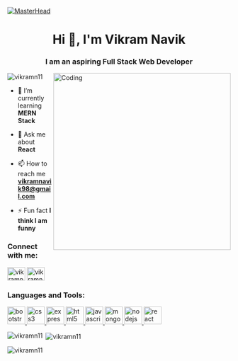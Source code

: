 [![MasterHead](https://trainings.internshala.com/cached_uploads/full-stack-web-development-specialization/banner_hero.png)](https://vikramn11.github.io)
<h1 align="center">Hi 👋, I'm Vikram Navik</h1>
<h3 align="center">I am an aspiring Full Stack Web Developer</h3>
<img width="400" align="right" src="https://media2.giphy.com/media/qgQUggAC3Pfv687qPC/giphy.gif" alt="Coding"  />

<p align="left"> <img src="https://komarev.com/ghpvc/?username=vikramn11&label=Profile%20views&color=0e75b6&style=flat" alt="vikramn11" /> </p>

- 🌱 I’m currently learning **MERN Stack**

- 💬 Ask me about **React**

- 📫 How to reach me **vikramnavik98@gmail.com**

- ⚡ Fun fact **I think I am funny**

<h3 align="left">Connect with me:</h3>
<p align="left">
<a href="https://linkedin.com/in/vikramnavik8983" target="blank"><img align="center" src="https://cdn.jsdelivr.net/gh/devicons/devicon/icons/linkedin/linkedin-original-wordmark.svg" alt="vikramnavik8983" height="30" width="40" /></a>
<a href="https://vikramn11.github.io/" target="blank"><img align="center" src="https://cdn-icons-png.flaticon.com/512/726/726056.png" alt="vikramnavik8983" height="30" width="40" /></a>
</p>

<h3 align="left">Languages and Tools:</h3>
<p align="left"> <a href="https://getbootstrap.com" target="_blank" rel="noreferrer"> <img src="https://cdn.jsdelivr.net/gh/devicons/devicon/icons/bootstrap/bootstrap-plain-wordmark.svg" alt="bootstrap" width="40" height="40"/> </a> <a href="https://www.w3schools.com/css/" target="_blank" rel="noreferrer"> <img src="https://cdn.jsdelivr.net/gh/devicons/devicon/icons/css3/css3-plain-wordmark.svg" alt="css3" width="40" height="40"/> </a> <a href="https://expressjs.com" target="_blank" rel="noreferrer"> <img src="https://cdn.jsdelivr.net/gh/devicons/devicon/icons/express/express-original-wordmark.svg" alt="express" width="40" height="40"/> </a> <a href="https://www.w3.org/html/" target="_blank" rel="noreferrer"> <img src="https://cdn.jsdelivr.net/gh/devicons/devicon/icons/html5/html5-plain-wordmark.svg" alt="html5" width="40" height="40"/> </a> <a href="https://developer.mozilla.org/en-US/docs/Web/JavaScript" target="_blank" rel="noreferrer"> <img src="https://cdn.jsdelivr.net/gh/devicons/devicon/icons/javascript/javascript-plain.svg" alt="javascript" width="40" height="40"/> </a> <a href="https://www.mongodb.com/" target="_blank" rel="noreferrer"> <img src="https://cdn.jsdelivr.net/gh/devicons/devicon/icons/mongodb/mongodb-plain-wordmark.svg" alt="mongodb" width="40" height="40"/> </a> <a href="https://nodejs.org" target="_blank" rel="noreferrer"> <img src="https://cdn.jsdelivr.net/gh/devicons/devicon/icons/nodejs/nodejs-plain.svg" alt="nodejs" width="40" height="40"/> </a> <a href="https://reactjs.org/" target="_blank" rel="noreferrer"> <img src="https://cdn.jsdelivr.net/gh/devicons/devicon/icons/react/react-original.svg" alt="react" width="40" height="40"/> </a> </p>

<p><img align="left" src="https://github-readme-stats.vercel.app/api/top-langs?username=vikramn11&theme=radical" alt="vikramn11" /></p>

<p>&nbsp;<img align="center" src="https://github-readme-stats.vercel.app/api?username=vikramn11&theme=radical" alt="vikramn11" /></p>

<p><img align="center" src="https://github-readme-streak-stats.herokuapp.com/?user=vikramn11&" alt="vikramn11" /></p>
